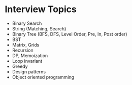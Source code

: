 # Interview Topics
* Binary Search
* String (Matching, Search)
* Binary Tree (BFS, DFS, Level Order, Pre, In, Post order)
* BST
* Matrix, Grids
* Recursion
* DP, Memoization
* Loop invariant
* Greedy
* Design patterns
* Object oriented programming


